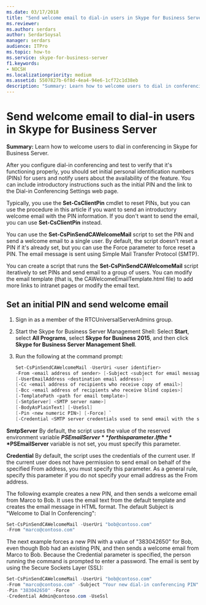 ```yaml
---
ms.date: 03/17/2018
title: "Send welcome email to dial-in users in Skype for Business Server"
ms.reviewer: 
ms.author: serdars
author: SerdarSoysal
manager: serdars
audience: ITPro
ms.topic: how-to
ms.service: skype-for-business-server
f1.keywords:
- NOCSH
ms.localizationpriority: medium
ms.assetid: 5507827b-6f8d-4ea4-94e6-1cf72c1d38eb
description: "Summary: Learn how to welcome users to dial in conferencing in Skype for Business Server."
---
```


# Send welcome email to dial-in users in Skype for Business Server
 
**Summary:** Learn how to welcome users to dial in conferencing in Skype for Business Server.
  
After you configure dial-in conferencing and test to verify that it's functioning properly, you should set initial personal identification numbers (PINs) for users and notify users about the availability of the feature. You can include introductory instructions such as the initial PIN and the link to the Dial-in Conferencing Settings web page. 
  
Typically, you use the **Set-CsClientPin** cmdlet to reset PINs, but you can use the procedure in this article if you want to send an introductory welcome email with the PIN information. If you don't want to send the email, you can use **Set-CsClientPin** instead.
  
You can use the **Set-CsPinSendCAWelcomeMail** script to set the PIN and send a welcome email to a single user. By default, the script doesn't reset a PIN if it's already set, but you can use the Force parameter to force reset a PIN. The email message is sent using Simple Mail Transfer Protocol (SMTP).
  
You can create a script that runs the **Set-CsPinSendCAWelcomeMail** script iteratively to set PINs and send email to a group of users. You can modify the email template (that is, the CAWelcomeEmailTemplate.html file) to add more links to intranet pages or modify the email text.
  


## Set an initial PIN and send welcome email

1. Sign in as a member of the RTCUniversalServerAdmins group.
    
2. Start the Skype for Business Server Management Shell: Select **Start**, select **All Programs**, select **Skype for Business 2015**, and then click **Skype for Business Server Management Shell**.
    
3. Run the following at the command prompt:
    
   ```PowerShell
   Set-CsPinSendCAWelcomeMail -UserUri <user identifier>
   -From <email address of sender> [-Subject <subject for email message>]
   [-UserEmailAddress <destination email address>]
   [-Cc <email address of recipients who receive copy of email>]
   [-Bcc <email address of recipients who receive blind copies>]
   [-TemplatePath <path for email template>]
   [-SmtpServer] <SMTP server name>]
   [-BodyAsPlainText] [-UseSsl]
   [-Pin <new numeric PIN>] [-Force] `
   [-Credential <SMTP server credentials used to send email with the specified From address>]
   ```

**SmtpServer** By default, the script uses the value of the reserved environment variable **$PSEmailServer** for this parameter. If the **$PSEmailServer** variable is not set, you must specify this parameter.
    
**Credential** By default, the script uses the credentials of the current user. If the current user does not have permission to send email on behalf of the specified From address, you must specify this parameter. As a general rule, specify this parameter if you do not specify your email address as the From address.
    
The following example creates a new PIN, and then sends a welcome email from Marco to Bob. It uses the email text from the default template and creates the email message in HTML format. The default Subject is "Welcome to Dial In Conferencing":
  
```PowerShell
Set-CsPinSendCAWelcomeMail -UserUri "bob@contoso.com"
-From "marco@contoso.com"
```

The next example forces a new PIN with a value of "383042650" for Bob, even though Bob had an existing PIN, and then sends a welcome email from Marco to Bob. Because the Credential parameter is specified, the person running the command is prompted to enter a password. The email is sent by using the Secure Sockets Layer (SSL):
  
```PowerShell
Set-CsPinSendCAWelcomeMail -UserUri "bob@contoso.com"
-From "marco@contoso.com" -Subject "Your new dial-in conferencing PIN"
-Pin "383042650" -Force
-Credential Admin@contoso.com -UseSsl
```

